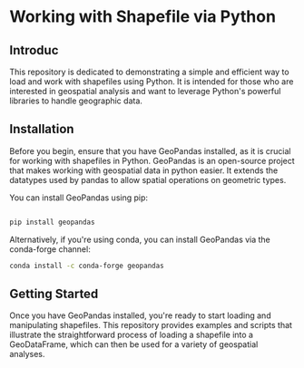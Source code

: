 # Working with Shapefile via Python

## Introduc
This repository is dedicated to demonstrating a simple and efficient way to load and work with shapefiles using Python. It is intended for those who are interested in geospatial analysis and want to leverage Python's powerful libraries to handle geographic data.

## Installation
Before you begin, ensure that you have GeoPandas installed, as it is crucial for working with shapefiles in Python. GeoPandas is an open-source project that makes working with geospatial data in python easier. It extends the datatypes used by pandas to allow spatial operations on geometric types.

You can install GeoPandas using pip:

```bash

pip install geopandas
```
Alternatively, if you're using conda, you can install GeoPandas via the conda-forge channel:

``` bash
conda install -c conda-forge geopandas
```

##  Getting Started
Once you have GeoPandas installed, you're ready to start loading and manipulating shapefiles. This repository provides examples and scripts that illustrate the straightforward process of loading a shapefile into a GeoDataFrame, which can then be used for a variety of geospatial analyses.

